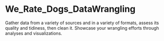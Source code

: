 # We_Rate_Dogs_DataWrangling
Gather data from a variety of sources and in a variety of formats, assess its quality and tidiness, then clean it.
Showcase your wrangling efforts through analyses and visualizations.
